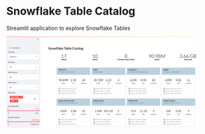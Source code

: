 # Snowflake Table Catalog 
Streamlit application to explore Snowflake Tables

![This is an image](resources/Snowflake-Table-Catalog.png)

